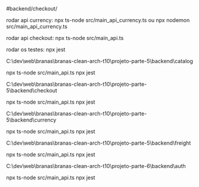  #backend/checkout/

 rodar api currency: 
    npx ts-node src/main_api_currency.ts
	ou
	npx nodemon src/main_api_currency.ts
 
 rodar api checkout: npx ts-node src/main_api.ts
 
 rodar os testes: npx jest


C:\dev\web\branas\branas-clean-arch-t10\projeto-parte-5\backend\catalog

npx ts-node src/main_api.ts
npx jest

C:\dev\web\branas\branas-clean-arch-t10\projeto-parte-5\backend\checkout

npx ts-node src/main_api.ts
npx jest

C:\dev\web\branas\branas-clean-arch-t10\projeto-parte-5\backend\currency

npx ts-node src/main_api.ts
npx jest

C:\dev\web\branas\branas-clean-arch-t10\projeto-parte-5\backend\freight

npx ts-node src/main_api.ts
npx jest

C:\dev\web\branas\branas-clean-arch-t10\projeto-parte-6\backend\auth

npx ts-node src/main_api.ts
npx jest